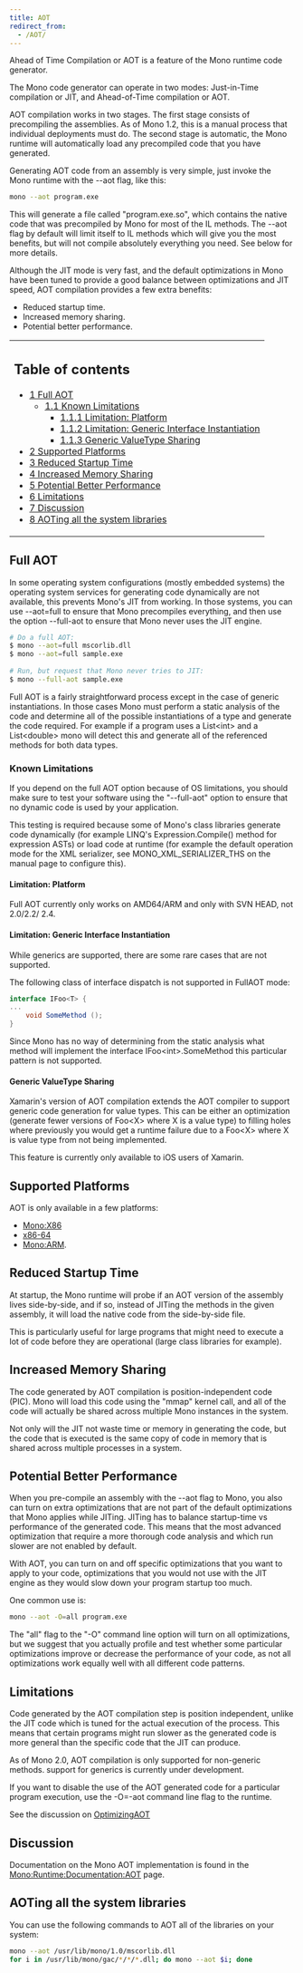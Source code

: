 ```yaml
---
title: AOT
redirect_from:
  - /AOT/
---
```


Ahead of Time Compilation or AOT is a feature of the Mono runtime code generator.

The Mono code generator can operate in two modes: Just-in-Time compilation or JIT, and Ahead-of-Time compilation or AOT.

AOT compilation works in two stages. The first stage consists of precompiling the assemblies. As of Mono 1.2, this is a manual process that individual deployments must do. The second stage is automatic, the Mono runtime will automatically load any precompiled code that you have generated.

Generating AOT code from an assembly is very simple, just invoke the Mono runtime with the --aot flag, like this:

``` bash
mono --aot program.exe
```

This will generate a file called "program.exe.so", which contains the native code that was precompiled by Mono for most of the IL methods. The --aot flag by default will limit itself to IL methods which will give you the most benefits, but will not compile absolutely everything you need. See below for more details.

Although the JIT mode is very fast, and the default optimizations in Mono have been tuned to provide a good balance between optimizations and JIT speed, AOT compilation provides a few extra benefits:

-   Reduced startup time.
-   Increased memory sharing.
-   Potential better performance.

<table>
<col width="100%" />
<tbody>
<tr class="odd">
<td align="left"><h2>Table of contents</h2>
<ul>
<li><a href="#full-aot">1 Full AOT</a>
<ul>
<li><a href="#known-limitations">1.1 Known Limitations</a>
<ul>
<li><a href="#limitation-platform">1.1.1 Limitation: Platform</a></li>
<li><a href="#limitation-generic-interface-instantiation">1.1.2 Limitation: Generic Interface Instantiation</a></li>
<li><a href="#generic-valuetype-sharing">1.1.3 Generic ValueType Sharing</a></li>
</ul></li>
</ul></li>
<li><a href="#supported-platforms">2 Supported Platforms</a></li>
<li><a href="#reduced-startup-time">3 Reduced Startup Time</a></li>
<li><a href="#increased-memory-sharing">4 Increased Memory Sharing</a></li>
<li><a href="#potential-better-performance">5 Potential Better Performance</a></li>
<li><a href="#limitations">6 Limitations</a></li>
<li><a href="#discussion">7 Discussion</a></li>
<li><a href="#aoting-all-the-system-libraries">8 AOTing all the system libraries</a></li>
</ul></td>
</tr>
</tbody>
</table>

Full AOT
--------

In some operating system configurations (mostly embedded systems) the operating system services for generating code dynamically are not available, this prevents Mono's JIT from working. In those systems, you can use --aot=full to ensure that Mono precompiles everything, and then use the option --full-aot to ensure that Mono never uses the JIT engine.

``` bash
# Do a full AOT:
$ mono --aot=full mscorlib.dll
$ mono --aot=full sample.exe
 
# Run, but request that Mono never tries to JIT:
$ mono --full-aot sample.exe
```

Full AOT is a fairly straightforward process except in the case of generic instantiations. In those cases Mono must perform a static analysis of the code and determine all of the possible instantiations of a type and generate the code required. For example if a program uses a List\<int\> and a List\<double\> mono will detect this and generate all of the referenced methods for both data types.

### Known Limitations

If you depend on the full AOT option because of OS limitations, you should make sure to test your software using the "--full-aot" option to ensure that no dynamic code is used by your application.

 This testing is required because some of Mono's class libraries generate code dynamically (for example LINQ's Expression.Compile() method for expression ASTs) or load code at runtime (for example the default operation mode for the XML serializer, see MONO_XML_SERIALIZER_THS on the manual page to configure this).

#### Limitation: Platform

Full AOT currently only works on AMD64/ARM and only with SVN HEAD, not 2.0/2.2/ 2.4.

#### Limitation: Generic Interface Instantiation

While generics are supported, there are some rare cases that are not supported.

The following class of interface dispatch is not supported in FullAOT mode:

``` csharp
interface IFoo<T> {
...
    void SomeMethod ();
}
```

Since Mono has no way of determining from the static analysis what method will implement the interface IFoo\<int\>.SomeMethod this particular pattern is not supported.

#### Generic ValueType Sharing

Xamarin's version of AOT compilation extends the AOT compiler to support generic code generation for value types. This can be either an optimization (generate fewer versions of Foo\<X\> where X is a value type) to filling holes where previously you would get a runtime failure due to a Foo\<X\> where X is value type from not being implemented.

This feature is currently only available to iOS users of Xamarin.

Supported Platforms
-------------------

AOT is only available in a few platforms:

-   [Mono:X86](/docs/about-mono/supported-platforms/x86/)
-   [x86-64](/docs/about-mono/supported-platforms/amd64/)
-   [Mono:ARM](/docs/about-mono/supported-platforms/arm/).

Reduced Startup Time
--------------------

At startup, the Mono runtime will probe if an AOT version of the assembly lives side-by-side, and if so, instead of JITing the methods in the given assembly, it will load the native code from the side-by-side file.

This is particularly useful for large programs that might need to execute a lot of code before they are operational (large class libraries for example).

Increased Memory Sharing
------------------------

The code generated by AOT compilation is position-independent code (PIC). Mono will load this code using the "mmap" kernel call, and all of the code will actually be shared across multiple Mono instances in the system.

Not only will the JIT not waste time or memory in generating the code, but the code that is executed is the same copy of code in memory that is shared across multiple processes in a system.

Potential Better Performance
----------------------------

When you pre-compile an assembly with the --aot flag to Mono, you also can turn on extra optimizations that are not part of the default optimizations that Mono applies while JITing. JITing has to balance startup-time vs performance of the generated code. This means that the most advanced optimization that require a more thorough code analysis and which run slower are not enabled by default.

With AOT, you can turn on and off specific optimizations that you want to apply to your code, optimizations that you would not use with the JIT engine as they would slow down your program startup too much.

One common use is:

``` bash
mono --aot -O=all program.exe
```

The "all" flag to the "-O" command line option will turn on all optimizations, but we suggest that you actually profile and test whether some particular optimizations improve or decrease the performance of your code, as not all optimizations work equally well with all different code patterns.

Limitations
-----------

Code generated by the AOT compilation step is position independent, unlike the JIT code which is tuned for the actual execution of the process. This means that certain programs might run slower as the generated code is more general than the specific code that the JIT can produce.

As of Mono 2.0, AOT compilation is only supported for non-generic methods. support for generics is currently under development.

If you want to disable the use of the AOT generated code for a particular program execution, use the -O=-aot command line flag to the runtime.

See the discussion on [OptimizingAOT](/archived/optimizingaot "OptimizingAOT")

Discussion
----------

Documentation on the Mono AOT implementation is found in the [Mono:Runtime:Documentation:AOT](/docs/advanced/runtime/docs/aot/) page.

AOTing all the system libraries
-------------------------------

You can use the following commands to AOT all of the libraries on your system:

``` bash
mono --aot /usr/lib/mono/1.0/mscorlib.dll
for i in /usr/lib/mono/gac/*/*/*.dll; do mono --aot $i; done
```
